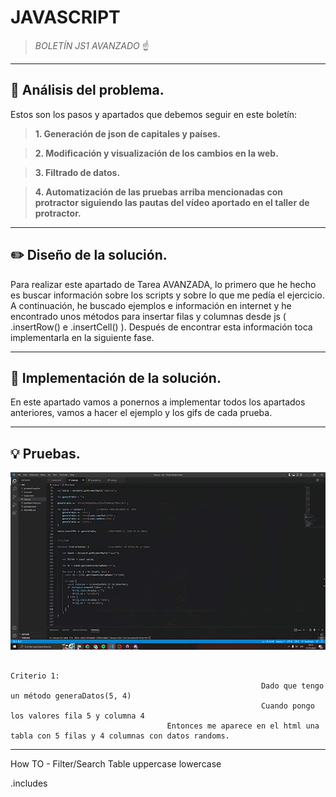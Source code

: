 # JAVASCRIPT


> *BOLETÍN JS1 AVANZADO* ☝️



---



## 🔎 Análisis del problema.
Estos son los pasos y apartados que debemos seguir en este boletín:

> **1. Generación de json de capitales y países.**

> **2. Modificación y visualización de los cambios en la web.**

> **3. Filtrado de datos.**

> **4. Automatización de las pruebas arriba mencionadas con protractor siguiendo las pautas del vídeo aportado en el taller de protractor.**



---



## ✏️ Diseño de la solución.

Para realizar este apartado de Tarea AVANZADA, lo primero que he hecho es buscar información sobre los scripts y sobre lo que me pedía el ejercicio. A continuación, he buscado ejemplos e información en internet y he encontrado unos métodos para insertar filas y columnas desde js ( .insertRow() e .insertCell() ). Después de encontrar esta información toca implementarla en la siguiente fase.





---





## 📝 Implementación de la solución.

En este apartado vamos a ponernos a implementar todos los apartados anteriores, vamos a hacer el ejemplo y los gifs de cada prueba.


---




## 💡 Pruebas.

![GIF1](recursos/GIF1.gif)

                                                                          Criterio 1:
                                                            Dado que tengo un método generaDatos(5, 4)
                                                            Cuando pongo los valores fila 5 y columna 4
                                       Entonces me aparece en el html una tabla con 5 filas y 4 columnas con datos randoms.



---



How TO - Filter/Search Table
uppercase lowercase

.includes







